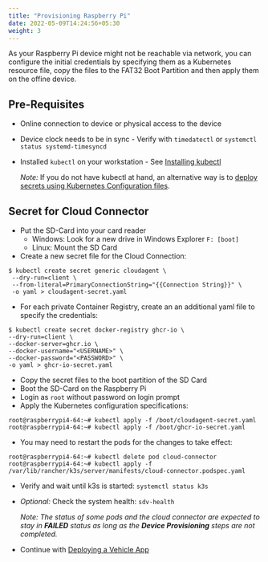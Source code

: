 ```yaml
---
title: "Provisioning Raspberry Pi"
date: 2022-05-09T14:24:56+05:30
weight: 3
---
```


As your Raspberry Pi device might not be reachable via network, you can configure the initial credentials by specifying them as a Kubernetes resource file, copy the files to the FAT32 Boot Partition and then apply them on the offine device.

## Pre-Requisites

- Online connection to device or physical access to the device
- Device clock needs to be in sync - Verify with `timedatectl` or `systemctl status systemd-timesyncd`
- Installed `kubectl` on your workstation - See [Installing kubectl](https://kubernetes.io/docs/tasks/tools/)
  
  *Note:* If you do not have kubectl at hand, an alternative way is to [deploy secrets using Kubernetes Configuration files](https://kubernetes.io/docs/tasks/configmap-secret/managing-secret-using-config-file/).

## Secret for Cloud Connector

- Put the SD-Card into your card reader
  - Windows: Look for a new drive in Windows Explorer `F: [boot]`
  - Linux: Mount the SD Card
- Create a new secret file for the Cloud Connection:
```
$ kubectl create secret generic cloudagent \
 --dry-run=client \
 --from-literal=PrimaryConnectionString="{{Connection String}}" \
 -o yaml > cloudagent-secret.yaml
```
- For each private Container Registry, create an an additional yaml file to specify the credentials:
```
$ kubectl create secret docker-registry ghcr-io \
--dry-run=client \
--docker-server=ghcr.io \
--docker-username="<USERNAME>" \
--docker-password="<PASSWORD>" \
-o yaml > ghcr-io-secret.yaml
```
- Copy the secret files to the boot partition of the SD Card
- Boot the SD-Card on the Raspberry Pi
- Login as `root` without password on login prompt
- Apply the Kubernetes configuration specifications:
```
root@raspberrypi4-64:~# kubectl apply -f /boot/cloudagent-secret.yaml
root@raspberrypi4-64:~# kubectl apply -f /boot/ghcr-io-secret.yaml
```
- You may need to restart the pods for the changes to take effect:
```
root@raspberrypi4-64:~# kubectl delete pod cloud-connector
root@raspberrypi4-64:~# kubectl apply -f /var/lib/rancher/k3s/server/manifests/cloud-connector.podspec.yaml
```
- Verify and wait until k3s is started: `systemctl status k3s`
- *Optional:* Check the system health: `sdv-health`

  *Note: The status of some pods and the cloud connector are expected to
  stay in _**FAILED**_ status as long as the **Device Provisioning** steps are not completed.*

- Continue with [Deploying a Vehicle App](/docs/app-deployment/)
